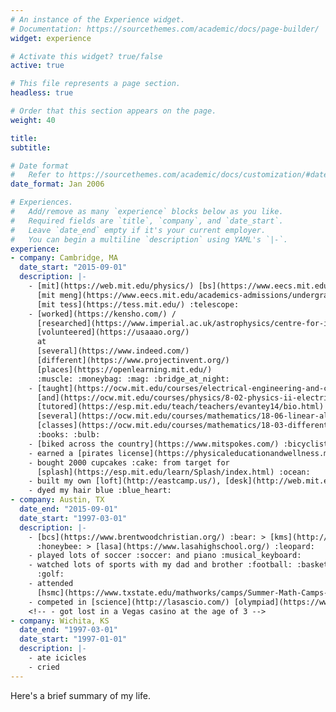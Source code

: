 ```yaml
---
# An instance of the Experience widget.
# Documentation: https://sourcethemes.com/academic/docs/page-builder/
widget: experience

# Activate this widget? true/false
active: true

# This file represents a page section.
headless: true

# Order that this section appears on the page.
weight: 40

title: 
subtitle:

# Date format
#   Refer to https://sourcethemes.com/academic/docs/customization/#date-format
date_format: Jan 2006

# Experiences.
#   Add/remove as many `experience` blocks below as you like.
#   Required fields are `title`, `company`, and `date_start`.
#   Leave `date_end` empty if it's your current employer.
#   You can begin a multiline `description` using YAML's `|-`.
experience:
- company: Cambridge, MA 
  date_start: "2015-09-01"
  description: |-
    - [mit](https://web.mit.edu/physics/) [bs](https://www.eecs.mit.edu/) :star: :computer: > 
      [mit meng](https://www.eecs.mit.edu/academics-admissions/undergraduate-programs/6-p-meng-program) :chart_with_upwards_trend: >
      [mit tess](https://tess.mit.edu/) :telescope:
    - [worked](https://kensho.com/) /
      [researched](https://www.imperial.ac.uk/astrophysics/centre-for-inference-and-cosmology/) /
      [volunteered](https://usaaao.org/)
      at
      [several](https://www.indeed.com/) 
      [different](https://www.projectinvent.org/) 
      [places](https://openlearning.mit.edu/) 
      :muscle: :moneybag: :mag: :bridge_at_night:
    - [taught](https://ocw.mit.edu/courses/electrical-engineering-and-computer-science/6-042j-mathematics-for-computer-science-spring-2015/) 
      [and](https://ocw.mit.edu/courses/physics/8-02-physics-ii-electricity-and-magnetism-spring-2007/) 
      [tutored](https://esp.mit.edu/teach/teachers/evantey14/bio.html) 
      [several](https://ocw.mit.edu/courses/mathematics/18-06-linear-algebra-spring-2010/) 
      [classes](https://ocw.mit.edu/courses/mathematics/18-03-differential-equations-spring-2010/)
      :books: :bulb:
    - [biked across the country](https://www.mitspokes.com/) :bicyclist: and [taught along the way](https://mitspokes.wixsite.com/2019) :apple:
    - earned a [pirates license](https://physicaleducationandwellness.mit.edu/about/pirate-certificate/) :skull:
    - bought 2000 cupcakes :cake: from target for
      [splash](https://esp.mit.edu/learn/Splash/index.html) :ocean:
    - built my own [loft](http://eastcamp.us/), [desk](http://web.mit.edu/2ndwest/www/), and chalkboard :construction:
    - dyed my hair blue :blue_heart:
- company: Austin, TX
  date_end: "2015-09-01"
  date_start: "1997-03-01"
  description: |-
    - [bcs](https://www.brentwoodchristian.org/) :bear: > [kms](http://www.kealingmiddleschool.org/)
      :honeybee: > [lasa](https://www.lasahighschool.org/) :leopard:
    - played lots of soccer :soccer: and piano :musical_keyboard:
    - watched lots of sports with my dad and brother :football: :basketball: :soccer: :tennis:
      :golf:
    - attended
      [hsmc](https://www.txstate.edu/mathworks/camps/Summer-Math-Camps-Information/hsmc.html) :1234:
    - competed in [science](http://lasascio.com/) [olympiad](https://www.soinc.org/) :trophy:
    <!-- - got lost in a Vegas casino at the age of 3 -->
- company: Wichita, KS
  date_end: "1997-03-01"
  date_start: "1997-01-01"
  description: |-
    - ate icicles
    - cried
---
```


Here's a brief summary of my life.
